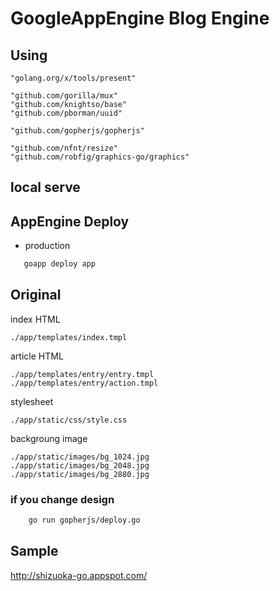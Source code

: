 # GoogleAppEngine Blog Engine


## Using

	"golang.org/x/tools/present"

	"github.com/gorilla/mux"
	"github.com/knightso/base"
	"github.com/pborman/uuid"

	"github.com/gopherjs/gopherjs"

	"github.com/nfnt/resize"
	"github.com/robfig/graphics-go/graphics"


## local serve
## AppEngine Deploy

- production
```bash
   goapp deploy app
```

## Original

  index HTML

    ./app/templates/index.tmpl

  article HTML

    ./app/templates/entry/entry.tmpl
    ./app/templates/entry/action.tmpl

  stylesheet

    ./app/static/css/style.css

  backgroung image

    ./app/static/images/bg_1024.jpg
    ./app/static/images/bg_2048.jpg
    ./app/static/images/bg_2880.jpg


### if you change design
```bash
    go run gopherjs/deploy.go
```


## Sample

http://shizuoka-go.appspot.com/
